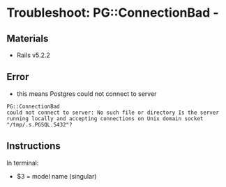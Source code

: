# Troubleshoot: PG::ConnectionBad -

## Materials
* Rails v5.2.2

## Error
* this means Postgres could not connect to server
```
PG::ConnectionBad
could not connect to server: No such file or directory Is the server running locally and accepting connections on Unix domain socket "/tmp/.s.PGSQL.5432"?
```

## Instructions
In terminal:

- $3 = model name (singular)

```
```
